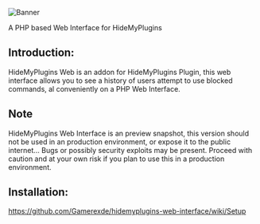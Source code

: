 ![](https://i.imgur.com/vACj4jc.png "Banner")

A PHP based Web Interface for HideMyPlugins


## Introduction:
HideMyPlugins Web is an addon for HideMyPlugins Plugin, this web interface allows you to see a history of users attempt to use blocked commands, al conveniently on a PHP Web Interface.

## Note
HideMyPlugins Web Interface is an preview snapshot, this version should not be used in an production environment, or expose it to the public internet... Bugs or possibly security exploits may be present. Proceed with caution and at your own risk if you plan to use this in a production environment.

## Installation:
https://github.com/Gamerexde/hidemyplugins-web-interface/wiki/Setup
